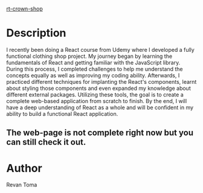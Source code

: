 [rt-crown-shop](https://rt-crown-shop.netlify.app/)

# Description

<p> I recently been doing a React course from Udemy where I developed a fully functional clothing shop project. My journey began by learning the fundamentals of React and getting familiar with the JavaScript library. During this process, I completed challenges to help me understand the concepts equally as well as improving my coding ability. Afterwards, I practiced different techniques for implanting the React's components, learnt about styling those components and even expanded my knowledge about different external packages. Utilizing these tools, the goal is to create a complete web-based application from scratch to finish. By the end, I will have a deep understanding of React as a whole and will be confident in my ability to build a functional React application. 
</p>
<h2>
    The web-page is not complete right now but you can still check it out.
</h2>

# Author

Revan Toma
